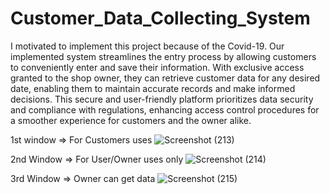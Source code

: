 
# Customer_Data_Collecting_System

I motivated to implement this project because of the Covid-19. Our implemented system streamlines the entry process by allowing customers to conveniently enter and save their information. With exclusive access granted to the shop owner, they can retrieve customer data for any desired date, enabling them to maintain accurate records and make informed decisions. This secure and user-friendly platform prioritizes data security and compliance with regulations, enhancing access control procedures for a smoother experience for customers and the owner alike.



1st window => For Customers uses ![Screenshot (213)](https://github.com/Shammigithub/Customer_Data_Collecting_System/assets/99946678/db1d0066-fc64-404d-ad17-972e1cb66bde)


2nd Window => For User/Owner uses only ![Screenshot (214)](https://github.com/Shammigithub/Customer_Data_Collecting_System/assets/99946678/03157f36-beea-40e8-9ab5-1f485092df67)


3rd Window => Owner can get data ![Screenshot (215)](https://github.com/Shammigithub/Customer_Data_Collecting_System/assets/99946678/35cc6b91-c356-4594-a22c-6e8300149775)



